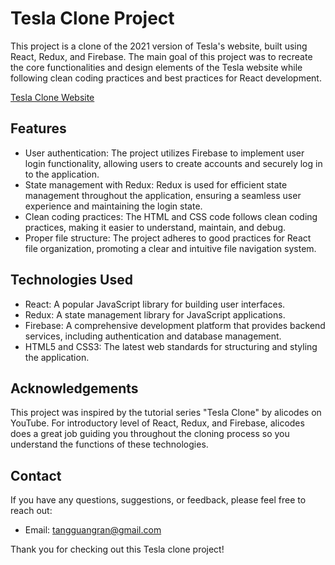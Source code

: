 # Tesla Clone Project

This project is a clone of the 2021 version of Tesla's website, built using React, Redux, and Firebase. The main goal of this project was to recreate the core functionalities and design elements of the Tesla website while following clean coding practices and best practices for React development.

[Tesla Clone Website](week-6-tesla-2021-clone-git-master-ryan-tangs-projects-6e3ce848.vercel.app)

## Features

- User authentication: The project utilizes Firebase to implement user login functionality, allowing users to create accounts and securely log in to the application.
- State management with Redux: Redux is used for efficient state management throughout the application, ensuring a seamless user experience and maintaining the login state.
- Clean coding practices: The HTML and CSS code follows clean coding practices, making it easier to understand, maintain, and debug.
- Proper file structure: The project adheres to good practices for React file organization, promoting a clear and intuitive file navigation system.

## Technologies Used

- React: A popular JavaScript library for building user interfaces.
- Redux: A state management library for JavaScript applications.
- Firebase: A comprehensive development platform that provides backend services, including authentication and database management.
- HTML5 and CSS3: The latest web standards for structuring and styling the application.

## Acknowledgements

This project was inspired by the tutorial series "Tesla Clone" by alicodes on YouTube. For introductory level of React, Redux, and Firebase, alicodes does a great job guiding you throughout the cloning process so you understand the functions of these technologies.

## Contact

If you have any questions, suggestions, or feedback, please feel free to reach out:

- Email: tangguangran@gmail.com

Thank you for checking out this Tesla clone project!

